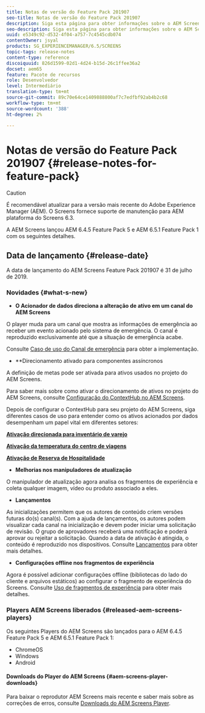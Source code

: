 ```yaml
---
title: Notas de versão do Feature Pack 201907
seo-title: Notas de versão do Feature Pack 201907
description: Siga esta página para obter informações sobre o AEM Screens Feature Pack 201907 lançado em 31 de julho de 2019.
seo-description: Siga esta página para obter informações sobre o AEM Screens Feature Pack 201907 lançado em 31 de julho de 2019.
uuid: e5349c92-d532-4f04-a757-7c4545cdb074
contentOwner: jsyal
products: SG_EXPERIENCEMANAGER/6.5/SCREENS
topic-tags: release-notes
content-type: reference
discoiquuid: 826d1599-02d1-4d24-b15d-26c1ffee36a2
docset: aem65
feature: Pacote de recursos
role: Desenvolvedor
level: Intermediário
translation-type: tm+mt
source-git-commit: 89c70e64ce1409888800af7c7edfbf92ab4b2c68
workflow-type: tm+mt
source-wordcount: '388'
ht-degree: 2%

---
```



# Notas de versão do Feature Pack 201907 {#release-notes-for-feature-pack}

>[!CAUTION]
>
>É recomendável atualizar para a versão mais recente do Adobe Experience Manager (AEM). O Screens fornece suporte de manutenção para AEM plataforma do Screens 6.3.

A AEM Screens lançou AEM 6.4.5 Feature Pack 5 e AEM 6.5.1 Feature Pack 1 com os seguintes detalhes.

## Data de lançamento {#release-date}

A data de lançamento do AEM Screens Feature Pack 201907 é 31 de julho de 2019.

### Novidades {#what-s-new}

* **O Acionador de dados direciona a alteração de ativo em um canal do AEM Screens**

O player muda para um canal que mostra as informações de emergência ao receber um evento acionado pelo sistema de emergência. O canal é reproduzido exclusivamente até que a situação de emergência acabe.

Consulte [Caso de uso do Canal de emergência](emergency-channel.md) para obter a implementação.

* **Direcionamento ativado para componentes assíncronos

A definição de metas pode ser ativada para ativos usados no projeto do AEM Screens.

Para saber mais sobre como ativar o direcionamento de ativos no projeto do AEM Screens, consulte [Configuração do ContextHub no AEM Screens](configuring-context-hub.md).

Depois de configurar o ContextHub para seu projeto do AEM Screens, siga diferentes casos de uso para entender como os ativos acionados por dados desempenham um papel vital em diferentes setores:

**[Ativação direcionada para inventário de varejo](retail-inventory-activation.md)**

**[Ativação da temperatura do centro de viagens](local-temperature-activation.md)**

**[Ativação de Reserva de Hospitalidade](hospitality-reservation-activation.md)**

* **Melhorias nos manipuladores de atualização**

O manipulador de atualização agora analisa os fragmentos de experiência e coleta qualquer imagem, vídeo ou produto associado a eles.

* **Lançamentos**

As inicializações permitem que os autores de conteúdo criem versões futuras do(s) canal(s). Com a ajuda de lançamentos, os autores podem visualizar cada canal na inicialização e devem poder iniciar uma solicitação de revisão. O grupo de aprovadores receberá uma notificação e poderá aprovar ou rejeitar a solicitação. Quando a data de ativação é atingida, o conteúdo é reproduzido nos dispositivos.
Consulte [Lançamentos](launches.md) para obter mais detalhes.

* **Configurações offline nos fragmentos de experiência**

Agora é possível adicionar configurações offline (bibliotecas do lado do cliente e arquivos estáticos) ao configurar o fragmento de experiência do Screens. Consulte [Uso de fragmentos de experiência](experience-fragments-in-screens.md) para obter mais detalhes.

### Players AEM Screens liberados {#released-aem-screens-players}

Os seguintes Players do AEM Screens são lançados para o AEM 6.4.5 Feature Pack 5 e AEM 6.5.1 Feature Pack 1:

* ChromeOS
* Windows
* Android

#### Downloads do Player do AEM Screens {#aem-screens-player-downloads}

Para baixar o reprodutor AEM Screens mais recente e saber mais sobre as correções de erros, consulte [Downloads do AEM Screens Player](https://download.macromedia.com/screens/).
